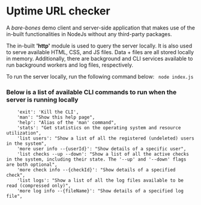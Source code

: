 # Uptime URL checker 


A _bare-bones_ demo client and server-side application that makes use of the in-built functionalities in NodeJs without any third-party packages.

The in-built **'http'** module is used to query the server locally. It is also used to serve available HTML, CSS, and JS files. Data + files are all stored locally in memory. Additionally, there are background and CLI services available to run background workers and log files, respectively.

To run the server locally, run the following command below:
``` node index.js```

### Below is a list of available CLI commands to run when the server is running locally

```
    'exit': 'Kill the CLI',
    'man': "Show this help page",
    'help': "Alias of the 'man' command",
    'stats': "Get statistics on the operating system and resource utilization",
    'list users': "Show a list of all the registered (undeleted) users in the system",
    'more user info --{userId}': "Show details of a specific user",
    'list checks --up --down': "Show a list of all the active checks in the system, including their state. The '--up' and '--down' flags are both optional",
    'more check info --{checkId}': "Show details of a specified check",
    'list logs': "Show a list of all the log files available to be read (compressed only)",
    'more log info --{fileName}': "Show details of a specified log file",
```